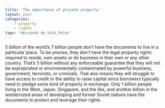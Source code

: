 ```yaml
---
title: 'The importance of private property'
layout: post
categories:
    - property
    - rights
tags: 'Hernando de Soto Polar'
---
```


5 billion of the world’s 7 billion people don’t have the documents to live in a particular place. To be precise, they don’t have the legal property rights required to reside, own assets or do business in their own or any other country. That’s 5 billion without any enforceable guarantee that they will not be expropriated or environmentally contaminated by powerful business, government, terrorists, or criminals. That also means they will struggle to have access to credit or the ability to raise capital since borrowers typically need to pledge some kind of property in exchange. Only 1 billion people living in the West, Japan, Singapore, and the like, and another billion in the westernized areas of developing and former Soviet nations have the documents to protect and leverage their rights.